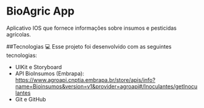 # BioAgric App

Aplicativo IOS que fornece informações sobre insumos e pesticidas agrícolas.

##Tecnologias 💻
Esse projeto foi desenvolvido com as seguintes tecnologias:

- UIKit e Storyboard
- API BioInsumos (Embrapa): https://www.agroapi.cnptia.embrapa.br/store/apis/info?name=Bioinsumos&version=v1&provider=agroapi#/Inoculantes/getInoculantes
- Git e GitHub
